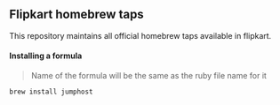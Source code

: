 ## Flipkart homebrew taps

This repository maintains all official homebrew taps available in flipkart. 

#### Installing a formula

> Name of the formula will be the same as the ruby file name for it 

```bash
brew install jumphost
```